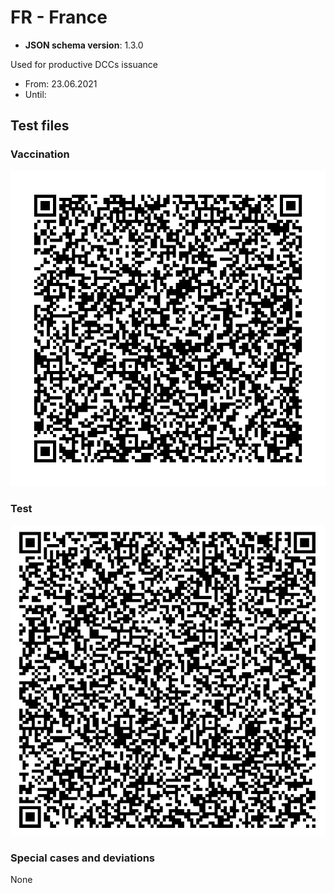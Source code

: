 # FR - France

* **JSON schema version**: 1.3.0

Used for productive DCCs issuance
* From: 23.06.2021
* Until:

## Test files

### Vaccination

![VAC](VAC.png)  

### Test

![TEST](TEST.png)  


### Special cases and deviations
None